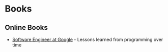 # Books

## Online Books
- [Software Engineer at Google](https://abseil.io/resources/swe_at_google.2.pdf) - Lessons learned from programming over time  
